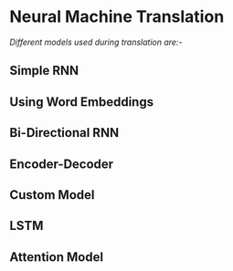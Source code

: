 # Neural Machine Translation

*Different models used during translation are:-*

## Simple RNN

## Using Word Embeddings

## Bi-Directional RNN

## Encoder-Decoder

## Custom Model

## LSTM

## Attention Model
